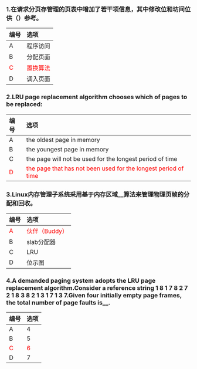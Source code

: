 ### 1.在请求分页存管理的页表中增加了若干项信息，其中修改位和坊间位供（）参考。
|编号|选项|
|:-|:-|
|A|程序访问|
|B|分配页面|
|<font color="red">C</font>|<font color="red">置换算法</font>|
|D|调入页面|

### 2.LRU page replacement algorithm chooses which of pages to be replaced:
|编号|选项|
|:-|:-|
|A|the oldest page in memory|
|B|the youngest page in memory|
|C|the page will not be used for the longest period of time|
|<font color="red">D</font>|<font color="red">the page that has not been used for the longest period of time</font>|

### 3.Linux内存管理子系统采用基于内存区域__算法来管理物理页帧的分配和回收。
|编号|选项|
|:-|:-|
|<font color="red">A</font>|<font color="red">伙伴（Buddy）</font>|
|B|slab分配器|
|C|LRU|
|D|位示图|

### 4.A demanded paging system adopts the LRU page replacement algorithm.Consider a reference string 1 8 1 7 8 2 7 2 1 8 3 8 2 1 3 1 7 1 3 7.Given four initially empty page frames, the total number of page faults is__.
|编号|选项|
|:-|:-|
|A|4|
|B|5|
|<font color="red">C</font>|<font color="red">6</font>|
|D|7|

